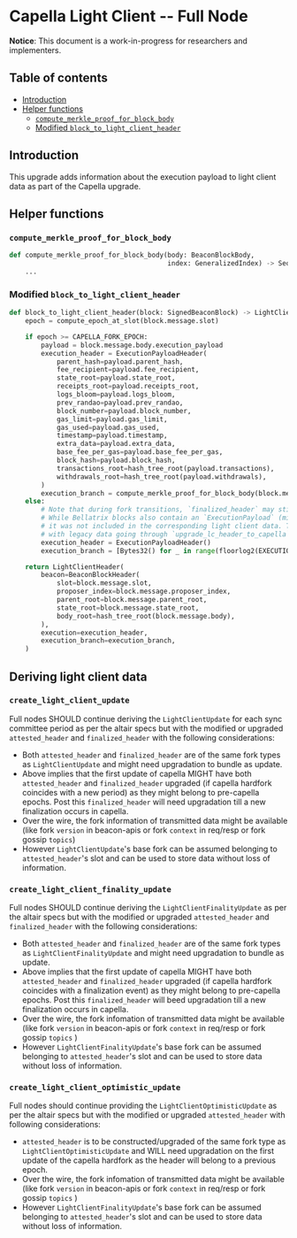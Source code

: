 # Capella Light Client -- Full Node

**Notice**: This document is a work-in-progress for researchers and implementers.

## Table of contents

<!-- TOC -->
<!-- START doctoc generated TOC please keep comment here to allow auto update -->
<!-- DON'T EDIT THIS SECTION, INSTEAD RE-RUN doctoc TO UPDATE -->

- [Introduction](#introduction)
- [Helper functions](#helper-functions)
  - [`compute_merkle_proof_for_block_body`](#compute_merkle_proof_for_block_body)
  - [Modified `block_to_light_client_header`](#modified-block_to_light_client_header)

<!-- END doctoc generated TOC please keep comment here to allow auto update -->
<!-- /TOC -->

## Introduction

This upgrade adds information about the execution payload to light client data as part of the Capella upgrade.

## Helper functions

### `compute_merkle_proof_for_block_body`

```python
def compute_merkle_proof_for_block_body(body: BeaconBlockBody,
                                        index: GeneralizedIndex) -> Sequence[Bytes32]:
    ...
```

### Modified `block_to_light_client_header`

```python
def block_to_light_client_header(block: SignedBeaconBlock) -> LightClientHeader:
    epoch = compute_epoch_at_slot(block.message.slot)

    if epoch >= CAPELLA_FORK_EPOCH:
        payload = block.message.body.execution_payload
        execution_header = ExecutionPayloadHeader(
            parent_hash=payload.parent_hash,
            fee_recipient=payload.fee_recipient,
            state_root=payload.state_root,
            receipts_root=payload.receipts_root,
            logs_bloom=payload.logs_bloom,
            prev_randao=payload.prev_randao,
            block_number=payload.block_number,
            gas_limit=payload.gas_limit,
            gas_used=payload.gas_used,
            timestamp=payload.timestamp,
            extra_data=payload.extra_data,
            base_fee_per_gas=payload.base_fee_per_gas,
            block_hash=payload.block_hash,
            transactions_root=hash_tree_root(payload.transactions),
            withdrawals_root=hash_tree_root(payload.withdrawals),
        )
        execution_branch = compute_merkle_proof_for_block_body(block.message.body, EXECUTION_PAYLOAD_INDEX)
    else:
        # Note that during fork transitions, `finalized_header` may still point to earlier forks.
        # While Bellatrix blocks also contain an `ExecutionPayload` (minus `withdrawals_root`),
        # it was not included in the corresponding light client data. To ensure compatibility
        # with legacy data going through `upgrade_lc_header_to_capella`, leave out execution data.
        execution_header = ExecutionPayloadHeader()
        execution_branch = [Bytes32() for _ in range(floorlog2(EXECUTION_PAYLOAD_INDEX))]

    return LightClientHeader(
        beacon=BeaconBlockHeader(
            slot=block.message.slot,
            proposer_index=block.message.proposer_index,
            parent_root=block.message.parent_root,
            state_root=block.message.state_root,
            body_root=hash_tree_root(block.message.body),
        ),
        execution=execution_header,
        execution_branch=execution_branch,
    )
```

## Deriving light client data

### `create_light_client_update`

Full nodes SHOULD continue deriving the `LightClientUpdate` for each sync committee period as per the altair specs but with the modified or upgraded `attested_header` and `finalized_header` with the following considerations:

- Both `attested_header` and `finalized_header` are of the same fork types as `LightClientUpdate` and might need upgradation to bundle as update.
- Above implies that the first update of capella MIGHT have both `attested_header` and `finalized_header` upgraded (if capella hardfork coincides with a new period) as they might belong to pre-capella epochs. Post this `finalized_header` will need upgradation till a new finalization occurs in capella.
- Over the wire, the fork information of transmitted data might be available (like fork `version` in beacon-apis or fork `context` in req/resp or fork gossip `topics`)
- However `LightClientUpdate`'s base fork can be assumed belonging to `attested_header`'s slot and can be used to store data without loss of information.

### `create_light_client_finality_update`

Full nodes SHOULD continue deriving the `LightClientFinalityUpdate` as per the altair specs but with the modified or upgraded `attested_header` and `finalized_header` with the following considerations:

- Both `attested_header` and `finalized_header` are of the same fork types as `LightClientFinalityUpdate` and might need upgradation to bundle as update.
- Above implies that the first update of capella MIGHT have both `attested_header` and `finalized_header` upgraded (if capella hardfork coincides with a finalization event) as they might belong to pre-capella epochs. Post this `finalized_header` will beed upgradation till a new finalization occurs in capella.
- Over the wire, the fork infomation of transmitted data might be available (like fork `version` in beacon-apis or fork `context` in req/resp or fork gossip `topics` )
 - However `LightClientFinalityUpdate`'s base fork can be assumed belonging to `attested_header`'s slot and can be used to store data without loss of information.

### `create_light_client_optimistic_update`

Full nodes should continue providing the `LightClientOptimisticUpdate` as per the altair specs but with the modified or upgraded `attested_header` with following considerations:

- `attested_header` is to be constructed/upgraded of the same fork type as `LightClientOptimisticUpdate` and WILL need upgradation on the first update of the capella hardfork as the header will belong to a previous epoch.
- Over the wire, the fork infomation of transmitted data might be available (like fork `version` in beacon-apis or fork `context` in req/resp or fork gossip `topics` )
- However `LightClientFinalityUpdate`'s base fork can be assumed belonging to `attested_header`'s slot and can be used to store data without loss of information.
